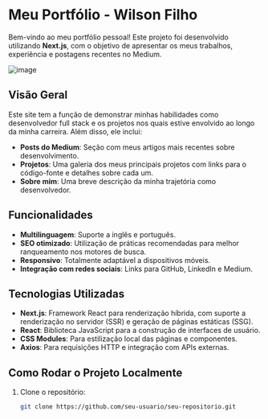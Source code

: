 # Meu Portfólio - Wilson Filho

Bem-vindo ao meu portfólio pessoal! Este projeto foi desenvolvido utilizando **Next.js**, com o objetivo de apresentar os meus trabalhos, experiência e postagens recentes no Medium.

![image](https://github.com/user-attachments/assets/affa5bb8-32af-4dc0-92f7-de0a220debfa)


## Visão Geral

Este site tem a função de demonstrar minhas habilidades como desenvolvedor full stack e os projetos nos quais estive envolvido ao longo da minha carreira. Além disso, ele inclui:

- **Posts do Medium**: Seção com meus artigos mais recentes sobre desenvolvimento.
- **Projetos**: Uma galeria dos meus principais projetos com links para o código-fonte e detalhes sobre cada um.
- **Sobre mim**: Uma breve descrição da minha trajetória como desenvolvedor.

## Funcionalidades

- **Multilinguagem**: Suporte a inglês e português.
- **SEO otimizado**: Utilização de práticas recomendadas para melhor ranqueamento nos motores de busca.
- **Responsivo**: Totalmente adaptável a dispositivos móveis.
- **Integração com redes sociais**: Links para GitHub, LinkedIn e Medium.

## Tecnologias Utilizadas

- **Next.js**: Framework React para renderização híbrida, com suporte a renderização no servidor (SSR) e geração de páginas estáticas (SSG).
- **React**: Biblioteca JavaScript para a construção de interfaces de usuário.
- **CSS Modules**: Para estilização local das páginas e componentes.
- **Axios**: Para requisições HTTP e integração com APIs externas.

## Como Rodar o Projeto Localmente

1. Clone o repositório:

   ```bash
   git clone https://github.com/seu-usuario/seu-repositorio.git
